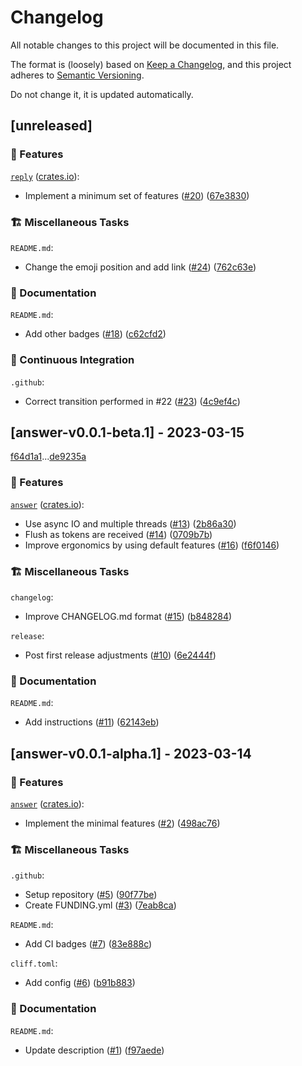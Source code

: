 # Changelog

All notable changes to this project will be documented in this file.

The format is (loosely) based on [Keep a Changelog](https://keepachangelog.com/en/1.0.0/),
and this project adheres to [Semantic Versioning](https://semver.org/spec/v2.0.0.html).

Do not change it, it is updated automatically.

## [unreleased]

### 🌟 Features


[`reply`](https://github.com/schneiderfelipe/getanswe.rs/tree/main/reply#reply) ([crates.io](https://crates.io/crates/reply)):


- Implement a minimum set of features ([#20](https://github.com/schneiderfelipe/getanswe.rs/pull/20)) ([67e3830](https://github.com/schneiderfelipe/getanswe.rs/commit/67e3830bfbe0e4d29f23c0dc817a75e6df0f68ff))


### 🏗️ Miscellaneous Tasks


`README.md`:


- Change the emoji position and add link ([#24](https://github.com/schneiderfelipe/getanswe.rs/pull/24)) ([762c63e](https://github.com/schneiderfelipe/getanswe.rs/commit/762c63ecf277e29251d49f5132173bff92cf2961))


### 📝 Documentation


`README.md`:


- Add other badges ([#18](https://github.com/schneiderfelipe/getanswe.rs/pull/18)) ([c62cfd2](https://github.com/schneiderfelipe/getanswe.rs/commit/c62cfd2048c082b7ef5246de9eeb88c2f0458dd8))


### 🚀 Continuous Integration


`.github`:


- Correct transition performed in #22 ([#23](https://github.com/schneiderfelipe/getanswe.rs/pull/23)) ([4c9ef4c](https://github.com/schneiderfelipe/getanswe.rs/commit/4c9ef4cfb91b4ed7e6b0241dcd029a95d176f84f))


## [answer-v0.0.1-beta.1] - 2023-03-15

[f64d1a1](https://github.com/schneiderfelipe/getanswe.rs/commit/f64d1a10038d64d9c96d30688164c285d5c773db)...[de9235a](https://github.com/schneiderfelipe/getanswe.rs/commit/de9235a59e5e14a0e7d90e353acf31a27a87571a)

### 🌟 Features


[`answer`](https://github.com/schneiderfelipe/getanswe.rs/tree/main/answer#answer) ([crates.io](https://crates.io/crates/answer)):


- Use async IO and multiple threads ([#13](https://github.com/schneiderfelipe/getanswe.rs/pull/13)) ([2b86a30](https://github.com/schneiderfelipe/getanswe.rs/commit/2b86a3037a14e1dc5c28ec2b7a41dc4b8548bd34))
- Flush as tokens are received ([#14](https://github.com/schneiderfelipe/getanswe.rs/pull/14)) ([0709b7b](https://github.com/schneiderfelipe/getanswe.rs/commit/0709b7b3b49484ee303aa8624d63bccbaf396c80))
- Improve ergonomics by using default features ([#16](https://github.com/schneiderfelipe/getanswe.rs/pull/16)) ([f6f0146](https://github.com/schneiderfelipe/getanswe.rs/commit/f6f01461ca005ddae16d0a250f67310cbb8e69ec))


### 🏗️ Miscellaneous Tasks


`changelog`:


- Improve CHANGELOG.md format ([#15](https://github.com/schneiderfelipe/getanswe.rs/pull/15)) ([b848284](https://github.com/schneiderfelipe/getanswe.rs/commit/b84828497bf84305001c03db9410b91ea0000b35))


`release`:


- Post first release adjustments ([#10](https://github.com/schneiderfelipe/getanswe.rs/pull/10)) ([6e2444f](https://github.com/schneiderfelipe/getanswe.rs/commit/6e2444f159fca322c51d37634c576c66d0e1541e))


### 📝 Documentation


`README.md`:


- Add instructions ([#11](https://github.com/schneiderfelipe/getanswe.rs/pull/11)) ([62143eb](https://github.com/schneiderfelipe/getanswe.rs/commit/62143ebe1d5808a9dd6c7034b622b3dfdafeba3f))


## [answer-v0.0.1-alpha.1] - 2023-03-14

### 🌟 Features


[`answer`](https://github.com/schneiderfelipe/getanswe.rs/tree/main/answer#answer) ([crates.io](https://crates.io/crates/answer)):


- Implement the minimal features ([#2](https://github.com/schneiderfelipe/getanswe.rs/pull/2)) ([498ac76](https://github.com/schneiderfelipe/getanswe.rs/commit/498ac76b41d6de3f73275f6926dc23a61d7088dc))


### 🏗️ Miscellaneous Tasks


`.github`:


- Setup repository ([#5](https://github.com/schneiderfelipe/getanswe.rs/pull/5)) ([90f77be](https://github.com/schneiderfelipe/getanswe.rs/commit/90f77be7db21e2acae86e470f92fddbaae5987fb))
- Create FUNDING.yml ([#3](https://github.com/schneiderfelipe/getanswe.rs/pull/3)) ([7eab8ca](https://github.com/schneiderfelipe/getanswe.rs/commit/7eab8ca4c5838126f9487c137abf86bbfbacbb72))


`README.md`:


- Add CI badges ([#7](https://github.com/schneiderfelipe/getanswe.rs/pull/7)) ([83e888c](https://github.com/schneiderfelipe/getanswe.rs/commit/83e888c994e3e3e50bac48fb7eac86e2ddb3d93d))


`cliff.toml`:


- Add config ([#6](https://github.com/schneiderfelipe/getanswe.rs/pull/6)) ([b91b883](https://github.com/schneiderfelipe/getanswe.rs/commit/b91b8838e287945f21f2a15a045c3333cf0dcb54))


### 📝 Documentation


`README.md`:


- Update description ([#1](https://github.com/schneiderfelipe/getanswe.rs/pull/1)) ([f97aede](https://github.com/schneiderfelipe/getanswe.rs/commit/f97aede8268fb0b4839a8d0e6b8679a70915d95b))


<!-- generated by git-cliff -->
